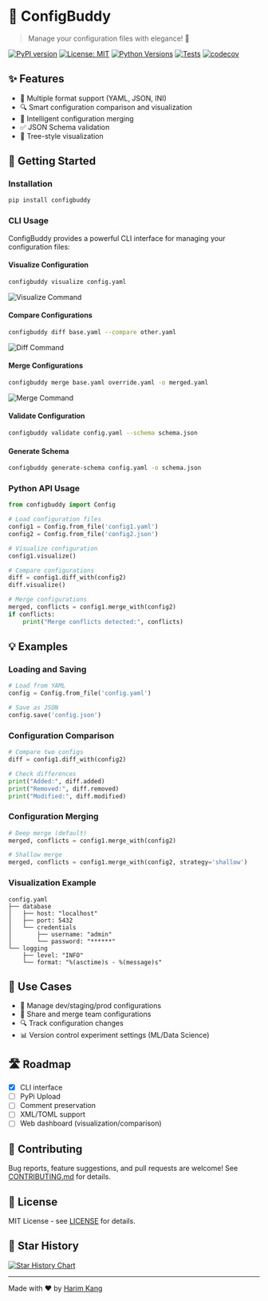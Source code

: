 # 📄 ConfigBuddy

> Manage your configuration files with elegance! 🎨

[![PyPI version](https://badge.fury.io/py/configbuddy.svg)](https://badge.fury.io/py/configbuddy)
[![License: MIT](https://img.shields.io/badge/License-MIT-yellow.svg)](https://opensource.org/licenses/MIT)
[![Python Versions](https://img.shields.io/pypi/pyversions/configbuddy.svg)](https://pypi.org/project/configbuddy/)
[![Tests](https://github.com/harimkang/configbuddy/actions/workflows/test.yml/badge.svg)](https://github.com/harimkang/configbuddy/actions/workflows/test.yml)
[![codecov](https://codecov.io/gh/harimkang/configbuddy/branch/main/graph/badge.svg)](https://codecov.io/gh/harimkang/configbuddy)

## ✨ Features

- 📝 Multiple format support (YAML, JSON, INI)
- 🔍 Smart configuration comparison and visualization
- 🔄 Intelligent configuration merging
- ✅ JSON Schema validation
- 🌳 Tree-style visualization

## 🚀 Getting Started

### Installation

```bash
pip install configbuddy
```

### CLI Usage

ConfigBuddy provides a powerful CLI interface for managing your configuration files:

#### Visualize Configuration

```bash
configbuddy visualize config.yaml
```

![Visualize Command](docs/utils/images/visualize.png)

#### Compare Configurations

```bash
configbuddy diff base.yaml --compare other.yaml
```

![Diff Command](docs/utils/images/diff.png)

#### Merge Configurations

```bash
configbuddy merge base.yaml override.yaml -o merged.yaml
```

![Merge Command](docs/utils/images/merge.png)

#### Validate Configuration

```bash
configbuddy validate config.yaml --schema schema.json
```

#### Generate Schema

```bash
configbuddy generate-schema config.yaml -o schema.json
```

### Python API Usage

```python
from configbuddy import Config

# Load configuration files
config1 = Config.from_file('config1.yaml')
config2 = Config.from_file('config2.json')

# Visualize configuration
config1.visualize()

# Compare configurations
diff = config1.diff_with(config2)
diff.visualize()

# Merge configurations
merged, conflicts = config1.merge_with(config2)
if conflicts:
    print("Merge conflicts detected:", conflicts)
```

## 💡 Examples

### Loading and Saving

```python
# Load from YAML
config = Config.from_file('config.yaml')

# Save as JSON
config.save('config.json')
```

### Configuration Comparison

```python
# Compare two configs
diff = config1.diff_with(config2)

# Check differences
print("Added:", diff.added)
print("Removed:", diff.removed)
print("Modified:", diff.modified)
```

### Configuration Merging

```python
# Deep merge (default)
merged, conflicts = config1.merge_with(config2)

# Shallow merge
merged, conflicts = config1.merge_with(config2, strategy='shallow')
```

### Visualization Example

```
config.yaml
├── database
│   ├── host: "localhost"
│   ├── port: 5432
│   └── credentials
│       ├── username: "admin"
│       └── password: "******"
└── logging
    ├── level: "INFO"
    └── format: "%(asctime)s - %(message)s"
```

## 🎯 Use Cases

- 🔄 Manage dev/staging/prod configurations
- 🤝 Share and merge team configurations
- 🔍 Track configuration changes
- 📊 Version control experiment settings (ML/Data Science)

## 🛣️ Roadmap

- [x] CLI interface
- [ ] PyPi Upload
- [ ] Comment preservation
- [ ] XML/TOML support
- [ ] Web dashboard (visualization/comparison)

## 🤝 Contributing

Bug reports, feature suggestions, and pull requests are welcome! See [CONTRIBUTING.md](CONTRIBUTING.md) for details.

## 📝 License

MIT License - see [LICENSE](LICENSE) for details.

## 🌟 Star History

[![Star History Chart](https://api.star-history.com/svg?repos=harimkang/configbuddy&type=Date)](https://star-history.com/#harimkang/configbuddy&Date)

---

Made with ❤️ by [Harim Kang](https://github.com/harimkang)
